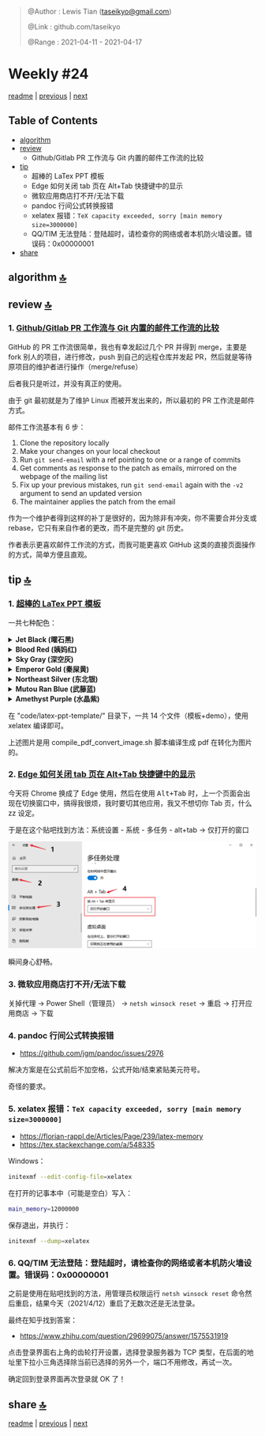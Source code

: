 > @Author  : Lewis Tian (taseikyo@gmail.com)
>
> @Link    : github.com/taseikyo
>
> @Range   : 2021-04-11 - 2021-04-17

# Weekly #24

[readme](../README.md) | [previous](202104W1.md) | [next](202104W3.md)

## Table of Contents

- [algorithm](#algorithm-)
- [review](#review-)
	- Github/Gitlab PR 工作流与 Git 内置的邮件工作流的比较
- [tip](#tip-)
	- 超棒的 LaTex PPT 模板
	- Edge 如何关闭 tab 页在 Alt+Tab 快捷键中的显示
	- 微软应用商店打不开/无法下载
	- pandoc 行间公式转换报错
	- xelatex 报错：`TeX capacity exceeded, sorry [main memory size=3000000]`
	- QQ/TIM 无法登陆：登陆超时，请检查你的网络或者本机防火墙设置。错误码：0x00000001
- [share](#share-)

## algorithm [🔝](#weekly-24)

## review [🔝](#weekly-24)

### 1. [Github/Gitlab PR 工作流与 Git 内置的邮件工作流的比较](https://blog.brixit.nl/git-email-flow-versus-github-flow)

GitHub 的 PR 工作流很简单，我也有幸发起过几个 PR 并得到 merge，主要是 fork 别人的项目，进行修改，push 到自己的远程仓库并发起 PR，然后就是等待原项目的维护者进行操作（merge/refuse）

后者我只是听过，并没有真正的使用。

由于 git 最初就是为了维护 Linux 而被开发出来的，所以最初的 PR 工作流是邮件方式。

邮件工作流基本有 6 步：

1. Clone the repository locally
2. Make your changes on your local checkout
3. Run `git send-email` with a ref pointing to one or a range of commits
4. Get comments as response to the patch as emails, mirrored on the webpage of the mailing list
5. Fix up your previous mistakes, run `git send-email` again with the `-v2` argument to send an updated version
6. The maintainer applies the patch from the email

作为一个维护者得到这样的补丁是很好的，因为除非有冲突，你不需要合并分支或 rebase，它只有来自作者的更改，而不是完整的 git 历史。

作者表示更喜欢邮件工作流的方式，而我可能更喜欢 GitHub 这类的直接页面操作的方式，简单方便且直观。

## tip [🔝](#weekly-24)

### 1. [超棒的 LaTex PPT 模板](https://github.com/Urinx/LaTeX-PPT-Template)

一共七种配色：

<details>
<summary><b>Jet Black (曜石黑)</b></summary>

![](../images/2021/04/jet_black_demo.jpg)
</details>

<details>
<summary><b>Blood Red (姨妈红)</b></summary>

![](../images/2021/04/blood_red_demo.jpg)
</details>

<details>
<summary><b>Sky Gray (深空灰)</b></summary>

![](../images/2021/04/sky_gray_demo.jpg)
</details>

<details>
<summary><b>Emperor Gold (秦屎黄)</b></summary>

![](../images/2021/04/emperor_gold_demo.jpg)
</details>

<details>
<summary><b>Northeast Silver (东北银)</b></summary>

![](../images/2021/04/northeast_silver_demo.jpg)
</details>

<details>
<summary><b>Mutou Ran Blue (武藤蓝)</b></summary>

![](../images/2021/04/mutou_ran_blue_demo.jpg)
</details>

<details>
<summary><b>Amethyst Purple (水晶紫)</b></summary>

![](../images/2021/04/amethyst_purple_demo.jpg)
</details>

在 "code/latex-ppt-template/" 目录下，一共 14 个文件（模板+demo），使用 xelatex 编译即可。

上述图片是用 compile_pdf_convert_image.sh 脚本编译生成 pdf 在转化为图片的。

### 2. [Edge 如何关闭 tab 页在 Alt+Tab 快捷键中的显示](https://tieba.baidu.com/p/7087117046#136396830820l)

今天将 Chrome 换成了 Edge 使用，然后在使用 <kbd>Alt+Tab</kbd> 时，上一个页面会出现在切换窗口中，搞得我很烦，我时要切其他应用，我又不想切你 Tab 页，什么 zz 设定。

于是在这个贴吧找到方法：系统设置 - 系统 - 多任务 - alt+tab -> 仅打开的窗口

![](../images/2021/04/Snipaste_20210410160335.png)

瞬间身心舒畅。

### 3. 微软应用商店打不开/无法下载

关掉代理 -> Power Shell（管理员） -> `netsh winsock reset` -> 重启 -> 打开应用商店 -> 下载

### 4. pandoc 行间公式转换报错

- https://github.com/jgm/pandoc/issues/2976

解决方案是在公式前后不加空格，公式开始/结束紧贴美元符号。

奇怪的要求。

### 5. xelatex 报错：`TeX capacity exceeded, sorry [main memory size=3000000]`

- https://florian-rappl.de/Articles/Page/239/latex-memory
- https://tex.stackexchange.com/a/548335

Windows：

```Bash
initexmf --edit-config-file=xelatex
```

在打开的记事本中（可能是空白）写入：

```Bash
main_memory=12000000
```

保存退出，并执行：

```Bash
initexmf --dump=xelatex
```

### 6. QQ/TIM 无法登陆：登陆超时，请检查你的网络或者本机防火墙设置。错误码：0x00000001

之前是使用在贴吧找到的方法，用管理员权限运行 `netsh winsock reset` 命令然后重启，结果今天（2021/4/12）重启了无数次还是无法登录。

最终在知乎找到答案：

- https://www.zhihu.com/question/29699075/answer/1575531919

点击登录界面右上角的齿轮打开设置，选择登录服务器为 TCP 类型，在后面的地址里下拉小三角选择除当前已选择的另外一个，端口不用修改，再试一次。

确定回到登录界面再次登录就 OK 了！

## share [🔝](#weekly-24)

[readme](../README.md) | [previous](202104W1.md) | [next](202104W3.md)
